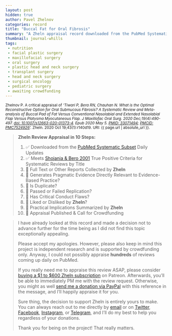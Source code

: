 ```yaml
---
layout: post
hidden: true
author: Pavel Zhelnov
categories: record
title: "Buccal Fat for Oral Fibrosis"
summary: "A Zheln appraisal record downloaded from the PubMed Systematic Subset daily updates."
thumbnail: journal-whills
tags:
 - nutrition
 - facial plastic surgery
 - maxillofacial surgery
 - oral surgery
 - plastic head and neck surgery
 - transplant surgery
 - head and neck surgery
 - surgical oncology
 - pediatric surgery
 - awaiting crowdfunding
---
```


<small id="citation">Zhelnov P. A critical appraisal of _‘Tiwari P, Bera RN, Chauhan N. What is the Optimal Reconstructive Option for Oral Submucous Fibrosis? A Systematic Review and Meta-analysis of Buccal Pad of Fat Versus Conventional Nasolabial and Extended Nasolabial Flap Versus Platysma Myocutaneous Flap. J Maxillofac Oral Surg. 2020 Dec;19(4):490-497. [doi: 10.1007/s12663-020-01373-4](https://doi.org/10.1007/s12663-020-01373-4). Epub 2020 May 5. [PMID: 33071494](https://pubmed.gov/33071494); [PMCID: PMC7524926](https://ncbi.nlm.nih.gov/pmc/PMC7524926)’._ Zheln. 2020 Oct 19;43(1):r140d19. URI: {{ page.url | absolute_url }}.</small>

> **Zheln Review Appraisal in 10 Steps:**
>
> 1. ✅ Downloaded from the [PubMed Systematic Subset](https://github.com/p1m-ortho/qs-global-ortho-search-queries/blob/global-sr-query/README.md) Daily Updates
> 2. ✅ Meets [Shojania & Bero 2001](https://www.researchgate.net/publication/11820967_Taking_Advantage_of_the_Explosion_of_Systematic_Reviews_An_Efficient_MEDLINE_Search_Strategy) True Positive Criteria for Systematic Reviews by Title
> 3. 🔄 Full Text or Other Reports Collected by **Zheln**
> 4. 🔄 Generates Pragmatic Evidence Directly Relevant to Evidence-Based Practice?
> 5. 🔄 Is Duplicate?
> 6. 🔄 Passed or Failed Replication?
> 7. 🔄 Has Critical Conduct Flaws?
> 8. 🔄 Liked or Disliked by **Zheln**?
> 9. 🔄 Practical Implications Summarized by **Zheln**
> 10. 🔄 Appraisal Published & Call for Crowdfunding

> I have already looked at this record and made a decision not to advance further for the time being as I did not find this topic exceptionally appealing.
>
> Please accept my apologies. However, please also keep in mind this project is independent research and is supported by crowdfunding only. Anyway, I could not possibly appraise **hundreds** of reviews coming up daily on PubMed.
> 
> If you really need me to appraise this review ASAP, please consider [buying a $1 to $600 Zheln subscription](https://patreon.com/zheln) on Patreon. Afterwards, you’ll be able to immediately PM me with the review request. Otherwise, you might as well [send me a donation via PayPal](https://paypal.me/pjelnov) with this reference in the message, and I’ll happily appraise it for you.
> 
> Sure thing, the decision to support Zheln is entirely yours to make. You can always reach out to me directly by [email](mailto:pavel@zheln.com) or on [Twitter](https://twitter.com/drzhelnov), [Facebook](https://facebook.com/drzhelnov), [Instagram](https://instagram.com/igzheln), or [Telegram](https://t.me/drzhelnov), and I’ll do my best to help you regardless of your donations.
> 
> Thank you for being on the project! That really matters.
